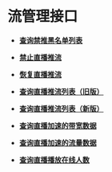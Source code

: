 # 流管理接口<a name="ZH-CN_CONCEPT_0171640860"></a>

-   **[查询禁推黑名单列表](查询禁推黑名单列表.md)**  

-   **[禁止直播推流](禁止直播推流.md)**  

-   **[恢复直播推流](恢复直播推流.md)**  

-   **[查询直播推流列表（旧版）](查询直播推流列表（旧版）.md)**  

-   **[查询直播推流列表（新版）](查询直播推流列表（新版）.md)**  

-   **[查询直播加速的带宽数据](查询直播加速的带宽数据.md)**  

-   **[查询直播加速的流量数据](查询直播加速的流量数据.md)**  

-   **[查询直播播放在线人数](查询直播播放在线人数.md)**  


